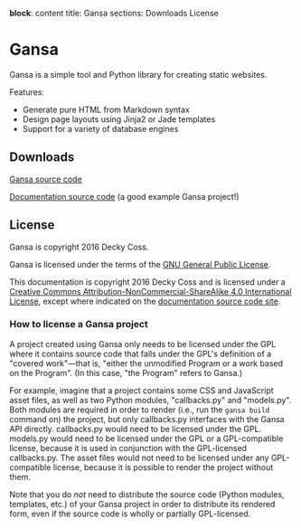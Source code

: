 __block__: content
title: Gansa
sections: Downloads
          License

Gansa
=====

Gansa is a simple tool and Python library for creating static websites.

Features:

* Generate pure HTML from Markdown syntax
* Design page layouts using Jinja2 or Jade templates
* Support for a variety of database engines

Downloads
---------

[Gansa source code](https://github.com/deckycoss/gansa)

[Documentation source code](https://github.com/deckycoss/gansa-docs) (a good example Gansa project!)

License
-------

Gansa is copyright 2016 Decky Coss.

Gansa is licensed under the terms of the [GNU General Public License](http://www.gnu.org/licenses/gpl-3.0.en.html).

This documentation is copyright 2016 Decky Coss and is licensed under a [Creative Commons Attribution-NonCommercial-ShareAlike 4.0 International License](http://creativecommons.org/licenses/by-nc-sa/4.0/), except where indicated on the [documentation source code site](https://github.com/deckycoss/gansa-docs).

### How to license a Gansa project ###

A project created using Gansa only needs to be licensed under the GPL where it contains source code that falls under the GPL's definition of a "covered work"—that is, "either the unmodified Program or a work based on the Program". (In this case, "the Program" refers to Gansa.)

For example, imagine that a project contains some CSS and JavaScript asset files, as well as two Python modules, "callbacks.py" and "models.py". Both modules are required in order to render (i.e., run the `gansa build` command on) the project, but only callbacks.py interfaces with the Gansa API directly. callbacks.py would need to be licensed under the GPL. models.py would need to be licensed under the GPL or a GPL-compatible license, because it is used in conjunction with the GPL-licensed callbacks.py. The asset files would not need to be licensed under any GPL-compatible license, because it is possible to render the project without them.

Note that you do *not* need to distribute the source code (Python modules, templates, etc.) of your Gansa project in order to distribute its rendered form, even if the source code is wholly or partially GPL-licensed.